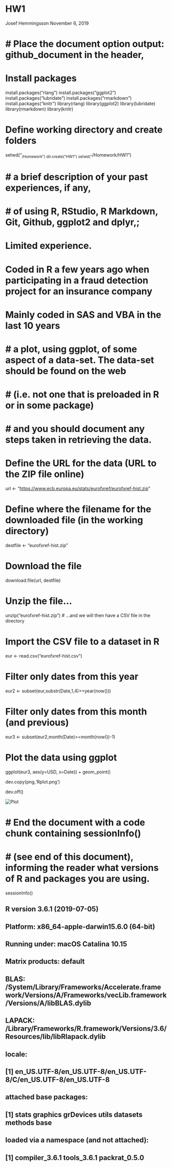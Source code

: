 HW1
================
Josef Hemmingsson
November 6, 2019

# \# Place the document option output: github\_document in the header,

# Install packages

install.packages(“rlang”) install.packages(“ggplot2”)
install.packages(“lubridate”) install.packages(“rmarkdown”)
install.packages(“knitr”) library(rlang) library(ggplot2)
library(lubridate) library(rmarkdown) library(knitr)

# Define working directory and create folders

setwd(“<sub>/Homework") dir.create("HW1")
setwd("</sub>/Homework/HW1”)

# \# a brief description of your past experiences, if any,

# \# of using R, RStudio, R Markdown, Git, Github, ggplot2 and dplyr,;

# Limited experience.

# Coded in R a few years ago when participating in a fraud detection project for an insurance company

# Mainly coded in SAS and VBA in the last 10 years

# \# a plot, using ggplot, of some aspect of a data-set. The data-set should be found on the web

# \# (i.e. not one that is preloaded in R or in some package)

# \# and you should document any steps taken in retrieving the data.

# Define the URL for the data (URL to the ZIP file online)

url \<-
“<https://www.ecb.europa.eu/stats/eurofxref/eurofxref-hist.zip>”

# Define where the filename for the downloaded file (in the working directory)

destfile \<- “eurofxref-hist.zip”

# Download the file

download.file(url, destfile)

# Unzip the file…

unzip(“eurofxref-hist.zip”) \# …and we will then have a CSV file in the
directory

# Import the CSV file to a dataset in R

eur \<- read.csv(“eurofxref-hist.csv”)

# Filter only dates from this year

eur2 \<- subset(eur,substr(Date,1,4)\>=year(now()))

# Filter only dates from this month (and previous)

eur3 \<- subset(eur2,month(Date)\>=month(now())-1)

# Plot the data using ggplot

ggplot(eur3, aes(y=USD, x=Date)) +
geom\_point()

dev.copy(png,‘Rplot.png’)

dev.off()

![Plot](Rplot.png)

# \# End the document with a code chunk containing sessionInfo()

# \# (see end of this document), informing the reader what versions of R and packages you are using.

sessionInfo()

## R version 3.6.1 (2019-07-05)

## Platform: x86\_64-apple-darwin15.6.0 (64-bit)

## Running under: macOS Catalina 10.15

## Matrix products: default

## BLAS: /System/Library/Frameworks/Accelerate.framework/Versions/A/Frameworks/vecLib.framework/Versions/A/libBLAS.dylib

## LAPACK: /Library/Frameworks/R.framework/Versions/3.6/Resources/lib/libRlapack.dylib

## locale:

## \[1\] en\_US.UTF-8/en\_US.UTF-8/en\_US.UTF-8/C/en\_US.UTF-8/en\_US.UTF-8

## attached base packages:

## \[1\] stats graphics grDevices utils datasets methods base

## loaded via a namespace (and not attached):

## \[1\] compiler\_3.6.1 tools\_3.6.1 packrat\_0.5.0
